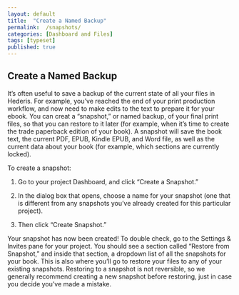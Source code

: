 ```yaml
---
layout: default
title:  "Create a Named Backup"
permalink:  /snapshots/
categories: [Dashboard and Files]
tags: [typeset]
published: true
---
```


<section data-type="chapter" class="hsecchapter" data-hederis-type="hsecchapter" id="snapshots" data-pi-attrs="id:snapshots; data-tags: typeset;" role="doc-chapter" data-tags="typeset" data-author-name=" " data-book-title=" " title="Create a Named Backup"><h1 data-hederis-type="hblkchaptitle" class="hblkchaptitle" id="pKstubrYa">Create a Named Backup</h1><p class="hblkp" data-hederis-type="hblkp" id="pJGxIBqZG">It&#8217;s often useful to save a backup of the current state of all your files in Hederis. For example, you&#8217;ve reached the end of your print production workflow, and now need to make edits to the text to prepare it for your ebook. You can creat a &#8220;snapshot,&#8221; or named backup, of your final print files, so that you can restore to it later (for example, when it&#8217;s time to create the trade paperback edition of your book). A snapshot will save the book text, the current PDF, EPUB, Kindle EPUB, and Word file, as well as the current data about your book (for example, which sections are currently locked). </p><p class="hblkp" data-hederis-type="hblkp" id="pZalvTMbw">To create a snapshot:</p><ol class="hwprnumlist" data-hederis-type="hwprnumlist" id="pCo7LbdkL"><li class="hblkoli" data-hederis-type="hblkoli" id="lihKEwgxf9"><p class="hblkoli" data-hederis-type="hblklip" id="pkazAqv9F">Go to your project Dashboard, and click &#8220;Create a Snapshot.&#8221;</p></li><li class="hblkoli" data-hederis-type="hblkoli" id="liMn13Abhx"><p class="hblkoli" data-hederis-type="hblklip" id="pOL63wXyn">In the dialog box that opens, choose a name for your snapshot (one that is different from any snapshots you&#8217;ve already created for this particular project). </p></li><li class="hblkoli" data-hederis-type="hblkoli" id="liCSoLmSm9"><p class="hblkoli" data-hederis-type="hblklip" id="pWDq5hIrB">Then click &#8220;Create Snapshot.&#8221;</p></li></ol><p class="hblkp" data-hederis-type="hblkp" id="pMK6skIX2">Your snapshot has now been created! To double check, go to the Settings &amp; Invites pane for your project. You should see a section called &#8220;Restore from Snapshot,&#8221; and inside that section, a dropdown list of all the snapshots for your book. This is also where you&#8217;ll go to restore your files to any of your existing snapshots. Restoring to a snapshot is not reversible, so we generally recommend creating a new snapshot before restoring, just in case you decide you&#8217;ve made a mistake.</p></section>